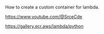 
How to create a custom container for lambda.

https://www.youtube.com/@SrceCde

https://gallery.ecr.aws/lambda/python

